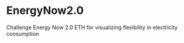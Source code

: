 # EnergyNow2.0
Challenge Energy Now 2.0 ETH for visualizing flexibility in electricity consumption 
